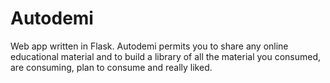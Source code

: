 # Autodemi
 
Web app written in Flask. Autodemi permits you to share any online educational material and to build a library of all the material you consumed, are consuming, plan to consume and really liked.

